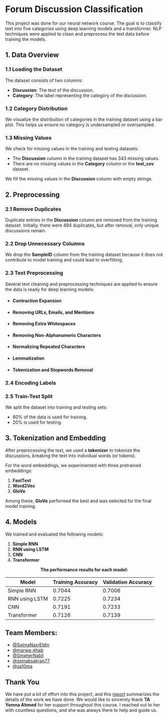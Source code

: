 # Forum Discussion Classification

This project was done for our neural network course. The goal is to classify text into five categories using deep learning models and a transformer. NLP techniques were applied to clean and preprocess the text data before training the models.

## 1. Data Overview

### 1.1 Loading the Dataset
The dataset consists of two columns:
- **Discussion**: The text of the discussion.
- **Category**: The label representing the category of the discussion.

### 1.2 Category Distribution
We visualize the distribution of categories in the training dataset using a bar plot. This helps us ensure no category is undersampled or oversampled.

### 1.3 Missing Values
We check for missing values in the training and testing datasets:
- The **Discussion** column in the training dataset has 343 missing values.
- There are no missing values in the **Category** column or the **test_csv** dataset.

We fill the missing values in the **Discussion** column with empty strings.

## 2. Preprocessing

### 2.1 Remove Duplicates
Duplicate entries in the **Discussion** column are removed from the training dataset. Initially, there were 494 duplicates, but after removal, only unique discussions remain.

### 2.2 Drop Unnecessary Columns
We drop the **SampleID** column from the training dataset because it does not contribute to model training and could lead to overfitting.

### 2.3 Text Preprocessing
Several text cleaning and preprocessing techniques are applied to ensure the data is ready for deep learning models:

- #### Contraction Expansion

- #### Removing URLs, Emails, and Mentions

- #### Removing Extra Whitespaces

- #### Removing Non-Alphanumeric Characters

- #### Normalizing Repeated Characters

- #### Lemmatization

- #### Tokenization and Stopwords Removal


### 2.4 Encoding Labels

### 2.5 Train-Test Split
We split the dataset into training and testing sets:
- 80% of the data is used for training.
- 20% is used for testing.

## 3. Tokenization and Embedding

After preprocessing the text, we used a **tokenizer** to tokenize the discussions, breaking the text into individual words (or tokens). 

For the word embeddings, we experimented with three pretrained embeddings:
1. **FastText**
2. **Word2Vec**
3. **GloVe**

Among these, **GloVe** performed the best and was selected for the final model training. 

## 4. Models

We trained and evaluated the following models:

1. **Simple RNN**
2. **RNN using LSTM**
3. **CNN**
4. **Transformer**

<p align="center">
  <strong>The performance results for each model:</strong>
</p>

<div align="center">

| Model                | Training Accuracy | Validation Accuracy |
|----------------------|-------------------|---------------------|
| Simple RNN           | 0.7044            | 0.7006              |
| RNN using LSTM       | 0.7225            | 0.7234              |
| CNN                  | 0.7191            | 0.7233              |
| Transformer          | 0.7126            | 0.7139              |

</div>


## Team Members:
 
- [@SalmaNasrEldin](https://github.com/SalmaNasrEldin)
- [@marwa-ehab](https://github.com/marwa-ehab)
- [@SmaherNabil](https://github.com/SmaherNabil)
- [@zeinabsakran77](https://github.com/zeinabsakran77)
- [@sa10ma](https://github.com/sa10ma)

## Thank You

We have put a lot of effort into this project, and this [report](https://github.com/monaya37/Forums/blob/5ea3419166a2de0a95cac1a3ea56fc4c2abe269e/Neural%20Networks%20Project%20Documentation.pdf) summarizes the details of the work we have done. We would like to sincerely thank **TA Yomna Ahmed** for her support throughout this course. I reached out to her with countless questions, and she was always there to help and guide us.




